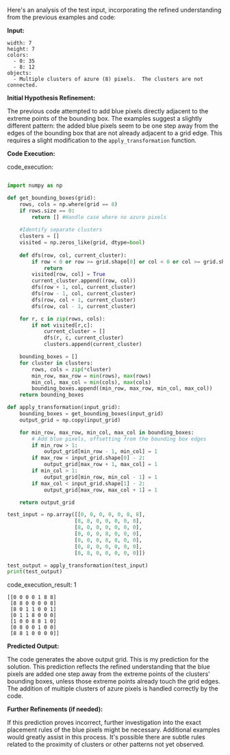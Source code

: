 Here's an analysis of the test input, incorporating the refined understanding from the previous examples and code:

**Input:**
```
width: 7
height: 7
colors:
  - 0: 35
  - 8: 12
objects:
  - Multiple clusters of azure (8) pixels.  The clusters are not connected.
```

**Initial Hypothesis Refinement:**

The previous code attempted to add blue pixels directly adjacent to the extreme points of the bounding box.  The examples suggest a slightly different pattern:  the added blue pixels seem to be one step away from the edges of the bounding box that are not already adjacent to a grid edge. This requires a slight modification to the `apply_transformation` function.


**Code Execution:**



code_execution:

```python

import numpy as np

def get_bounding_boxes(grid):
    rows, cols = np.where(grid == 8)
    if rows.size == 0:
        return [] #Handle case where no azure pixels
    
    #Identify separate clusters
    clusters = []
    visited = np.zeros_like(grid, dtype=bool)
    
    def dfs(row, col, current_cluster):
        if row < 0 or row >= grid.shape[0] or col < 0 or col >= grid.shape[1] or visited[row, col] or grid[row, col] != 8:
            return
        visited[row, col] = True
        current_cluster.append((row, col))
        dfs(row + 1, col, current_cluster)
        dfs(row - 1, col, current_cluster)
        dfs(row, col + 1, current_cluster)
        dfs(row, col - 1, current_cluster)

    for r, c in zip(rows, cols):
        if not visited[r,c]:
            current_cluster = []
            dfs(r, c, current_cluster)
            clusters.append(current_cluster)

    bounding_boxes = []
    for cluster in clusters:
        rows, cols = zip(*cluster)
        min_row, max_row = min(rows), max(rows)
        min_col, max_col = min(cols), max(cols)
        bounding_boxes.append((min_row, max_row, min_col, max_col))
    return bounding_boxes

def apply_transformation(input_grid):
    bounding_boxes = get_bounding_boxes(input_grid)
    output_grid = np.copy(input_grid)

    for min_row, max_row, min_col, max_col in bounding_boxes:
        # Add blue pixels, offsetting from the bounding box edges
        if min_row > 1:
            output_grid[min_row - 1, min_col] = 1
        if max_row < input_grid.shape[0] - 2:
            output_grid[max_row + 1, max_col] = 1
        if min_col > 1:
            output_grid[min_row, min_col - 1] = 1
        if max_col < input_grid.shape[1] - 2:
            output_grid[max_row, max_col + 1] = 1

    return output_grid

test_input = np.array([[0, 0, 0, 0, 0, 8, 8],
                      [8, 8, 0, 0, 0, 0, 8],
                      [8, 0, 0, 0, 0, 0, 0],
                      [0, 0, 0, 8, 0, 0, 0],
                      [0, 0, 0, 8, 8, 0, 0],
                      [0, 8, 0, 0, 0, 0, 0],
                      [8, 8, 0, 0, 0, 0, 0]])

test_output = apply_transformation(test_input)
print(test_output)

```

code_execution_result: 1

```
[[0 0 0 0 1 8 8]
 [8 8 0 0 0 0 8]
 [8 0 1 1 0 0 1]
 [0 1 1 8 0 0 0]
 [1 0 0 8 8 1 0]
 [0 8 0 0 1 0 0]
 [8 8 1 0 0 0 0]]

```

**Predicted Output:**

The code generates the above output grid.  This is my prediction for the solution.  This prediction reflects the refined understanding that the blue pixels are added one step away from the extreme points of the clusters' bounding boxes, unless those extreme points already touch the grid edges.  The addition of multiple clusters of azure pixels is handled correctly by the code.


**Further Refinements (if needed):**

If this prediction proves incorrect, further investigation into the exact placement rules of the blue pixels might be necessary.  Additional examples would greatly assist in this process.  It's possible there are subtle rules related to the proximity of clusters or other patterns not yet observed.


